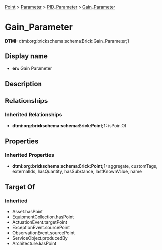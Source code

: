 [Point](../../../Point.md) > [Parameter](../../Parameter.md) > [PID_Parameter](../PID_Parameter.md) > [Gain_Parameter](.)
# Gain_Parameter
**DTMI:** dtmi:org:brickschema:schema:Brick:Gain_Parameter;1
## Display name
- **en:** Gain Parameter
## Description
## Relationships
### Inherited Relationships
* **dtmi:org:brickschema:schema:Brick:Point;1:** isPointOf
## Properties
### Inherited Properties
* **dtmi:org:brickschema:schema:Brick:Point;1:** aggregate, customTags, externalIds, hasQuantity, hasSubstance, lastKnownValue, name
## Target Of
### Inherited
* Asset.hasPoint
* EquipmentCollection.hasPoint
* ActuationEvent.targetPoint
* ExceptionEvent.sourcePoint
* ObservationEvent.sourcePoint
* ServiceObject.producedBy
* Architecture.hasPoint
